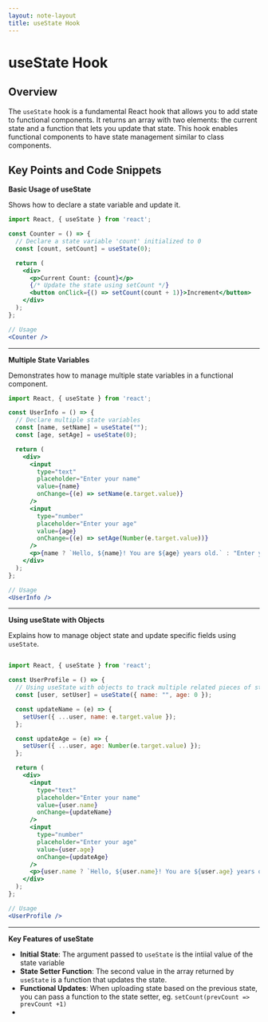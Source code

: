 ```yaml
---
layout: note-layout  
title: useState Hook  
---
```


# useState Hook

## Overview
The `useState` hook is a fundamental React hook that allows you to add state to functional components. It returns an array with two elements: the current state and a function that lets you update that state. This hook enables functional components to have state management similar to class components.

## Key Points and Code Snippets

**Basic Usage of useState**

Shows how to declare a state variable and update it.

```jsx
import React, { useState } from 'react';

const Counter = () => {
  // Declare a state variable 'count' initialized to 0
  const [count, setCount] = useState(0);

  return (
    <div>
      <p>Current Count: {count}</p>
      {/* Update the state using setCount */}
      <button onClick={() => setCount(count + 1)}>Increment</button>
    </div>
  );
};

// Usage
<Counter />
```

---

**Multiple State Variables**

Demonstrates how to manage multiple state variables in a functional component.


```jsx
import React, { useState } from 'react';

const UserInfo = () => {
  // Declare multiple state variables
  const [name, setName] = useState("");
  const [age, setAge] = useState(0);

  return (
    <div>
      <input 
        type="text" 
        placeholder="Enter your name" 
        value={name} 
        onChange={(e) => setName(e.target.value)} 
      />
      <input 
        type="number" 
        placeholder="Enter your age" 
        value={age} 
        onChange={(e) => setAge(Number(e.target.value))} 
      />
      <p>{name ? `Hello, ${name}! You are ${age} years old.` : "Enter your information."}</p>
    </div>
  );
};

// Usage
<UserInfo />
```

---

**Using useState with Objects**

Explains how to manage object state and update specific fields using `useState`.

```jsx

import React, { useState } from 'react';

const UserProfile = () => {
  // Using useState with objects to track multiple related pieces of state
  const [user, setUser] = useState({ name: "", age: 0 });

  const updateName = (e) => {
    setUser({ ...user, name: e.target.value });
  };

  const updateAge = (e) => {
    setUser({ ...user, age: Number(e.target.value) });
  };

  return (
    <div>
      <input 
        type="text" 
        placeholder="Enter your name" 
        value={user.name} 
        onChange={updateName} 
      />
      <input 
        type="number" 
        placeholder="Enter your age" 
        value={user.age} 
        onChange={updateAge} 
      />
      <p>{user.name ? `Hello, ${user.name}! You are ${user.age} years old.` : "Enter your information."}</p>
    </div>
  );
};

// Usage
<UserProfile />
```

---

**Key Features of useState**

- **Initial State**: The argument passed to `useState` is the intiial value of the state variable
-  **State Setter Function**: The second value in the array returned by `useState` is a function that updates the state.
-  **Functional Updates**: When uploading state based on the previous state, you can pass a function to the state setter, eg. `setCount(prevCount => prevCount +1)`
-  

